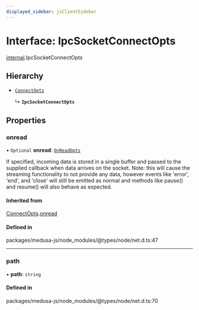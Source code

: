 ```yaml
---
displayed_sidebar: jsClientSidebar
---
```


# Interface: IpcSocketConnectOpts

[internal](../modules/internal-8.md).IpcSocketConnectOpts

## Hierarchy

- [`ConnectOpts`](internal-8.ConnectOpts.md)

  ↳ **`IpcSocketConnectOpts`**

## Properties

### onread

• `Optional` **onread**: [`OnReadOpts`](internal-8.OnReadOpts.md)

If specified, incoming data is stored in a single buffer and passed to the supplied callback when data arrives on the socket.
Note: this will cause the streaming functionality to not provide any data, however events like 'error', 'end', and 'close' will
still be emitted as normal and methods like pause() and resume() will also behave as expected.

#### Inherited from

[ConnectOpts](internal-8.ConnectOpts.md).[onread](internal-8.ConnectOpts.md#onread)

#### Defined in

packages/medusa-js/node_modules/@types/node/net.d.ts:47

___

### path

• **path**: `string`

#### Defined in

packages/medusa-js/node_modules/@types/node/net.d.ts:70
